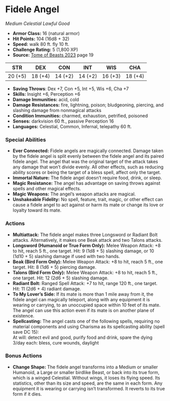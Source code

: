 # Fidele Angel

*Medium* *Celestial* *Lawful Good*

- **Armor Class:** 16 (natural armor)
- **Hit Points:** 104 (16d8 + 32)
- **Speed:** walk 80 ft. fly 10 ft.
- **Challenge Rating:** 5 (1,800 XP)
- **Source:** [Tome of Beasts 2023](https://koboldpress.com/kpstore/product/tome-of-beasts-1-2023-edition/) page 19

| STR | DEX | CON | INT | WIS | CHA |
| --- | --- | --- | --- | --- | --- |
| 20 (+5) | 18 (+4) | 14 (+2) | 14 (+2) | 16 (+3) | 18 (+4) |

- **Saving Throws**: Dex +7, Con +5, Int +5, Wis +6, Cha +7
- **Skills:** Insight +6, Perception +6
- **Damage Immunities:** acid, cold
- **Damage Resistances:** fire, lightning, poison; bludgeoning, piercing, and slashing damage from nonmagical attacks
- **Condition Immunities:** charmed, exhaustion, petrified, poisoned
- **Senses:** darkvision 60 ft., passive Perception 16
- **Languages:** Celestial, Common, Infernal, telepathy 60 ft.
### Special Abilities
- **Ever Connected:** Fidele angels are magically connected. Damage taken by the fidele angel is split evenly between the fidele angel and its paired fidele angel. The angel that was the original target of the attack takes any damage that won’t divide evenly. All other effects, such as reducing ability scores or being the target of a bless spell, affect only the target.
- **Immortal Nature:** The fidele angel doesn’t require food, drink, or sleep.
- **Magic Resistance:** The angel has advantage on saving throws against spells and other magical effects.
- **Magic Weapons:** The angel’s weapon attacks are magical.
- **Unshakeable Fidelity:** No spell, feature, trait, magic, or other effect can cause a fidele angel to act against or harm its mate or change its love or loyalty toward its mate.
### Actions
- **Multiattack:** The fidele angel makes three Longsword or Radiant Bolt attacks. Alternatively, it makes one Beak attack and two Talons attacks.
- **Longsword (Humanoid or True Form Only):** Melee Weapon Attack: +8 to hit, reach 5 ft., one target. Hit: 9 (1d8 + 5) slashing damage, or 10 (1d10 + 5) slashing damage if used with two hands.
- **Beak (Bird Form Only):** Melee Weapon Attack: +8 to hit, reach 5 ft., one target. Hit: 8 (1d6 + 5) piercing damage.
- **Talons (Bird Form Only):** Melee Weapon Attack: +8 to hit, reach 5 ft., one target. Hit: 12 (2d6 + 5) slashing damage.
- **Radiant Bolt:** Ranged Spell Attack: +7 to hit, range 120 ft., one target. Hit: 11 (2d6 + 4) radiant damage.
- **To My Lover’s Side:** If its mate is more than 1 mile away from it, the fidele angel can magically teleport, along with any equipment it is wearing or carrying, to an unoccupied space within 10 feet of its mate. The angel can use this action even if its mate is on another plane of existence.
- **Spellcasting:** The angel casts one of the following spells, requiring no material components and using Charisma as its spellcasting ability (spell save DC 15):<br>At will: detect evil and good, purify food and drink, spare the dying<br>3/day each: bless, cure wounds, daylight
### Bonus Actions
- **Change Shape:** The fidele angel transforms into a Medium or smaller Humanoid, a Large or smaller birdlike Beast, or back into its true form, which is a winged Celestial. Without wings, it loses its flying speed. Its statistics, other than its size and speed, are the same in each form. Any equipment it is wearing or carrying isn’t transformed. It reverts to its true form if it dies.
